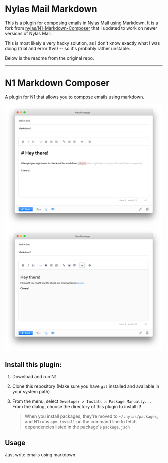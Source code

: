
# Nylas Mail Markdown

This is a plugin for composing emails in Nylas Mail using Markdown. It is a fork from [nylas/N1-Markdown-Composer](https://github.com/nylas/N1-Markdown-Composer) that I updated to work on newer versions of Nylas Mail.

This is most likely a very hacky solution, as I don't know exactly what I was doing (trial and error ftw!) -- so it's probably rather unstable.

Below is the readme from the original repo.

---

# N1 Markdown Composer

A plugin for N1 that allows you to compose emails using markdown.

![Markdown Screenshot Editor](/assets/markdown_screenshot_edit.png?raw=true "Markdown Composer Editor")
![Markdown Screenshot Preview](/assets/markdown_screenshot_preview.png?raw=true "Markdown Composer Preview")

## Install this plugin:

1. Download and run N1

2. Clone this repository (Make sure you have `git` installed and available in
   your system path)

3. From the menu, select `Developer > Install a Package Manually...`
   From the dialog, choose the directory of this plugin to install it!

   > When you install packages, they're moved to `~/.nylas/packages`,
   > and N1 runs `apm install` on the command line to fetch dependencies
   > listed in the package's `package.json`


## Usage

Just write emails using markdown.
